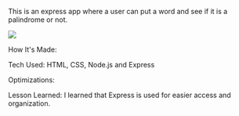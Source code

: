This is an express app where a user can put a word and see if it is a palindrome or not. 

<img src="expresspalindrome.png">

How It's Made:

Tech Used: HTML, CSS, Node.js and Express

Optimizations: 

Lesson Learned: I learned that Express is used for easier access and organization.



